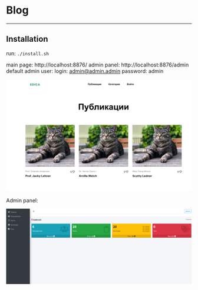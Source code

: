 # Blog
___
## Installation
run: `./install.sh`


main page: http://localhost:8876/
admin panel: http://localhost:8876/admin
default admin user:
login: admin@admin.admin
password: admin

![img.png](img.png)

Admin panel:

![img_1.png](img_1.png)
